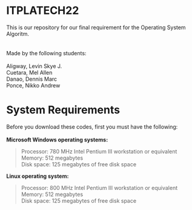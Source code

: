 # ITPLATECH22

This is our repository for our final requirement for the Operating System Algoritm.</br></br>
</br>Made by the following students:
</br></br>Aligway, Levin Skye J.
</br>Cuetara, Mel Allen
</br>Danao, Dennis Marc
</br>Ponce, Nikko Andrew

# System Requirements

Before you download these codes, first you must have the following:</br></br>
<b>Microsoft Windows operating systems:</b>
</br>
>Processor: 780 MHz Intel Pentium III workstation or equivalent</br>
>Memory: 512 megabytes</br>
>Disk space: 125 megabytes of free disk space</br>

<b>Linux operating system:</b>
</br>
>Processor: 800 MHz Intel Pentium III workstation or equivalent</br>
>Memory: 512 megabytes</br>
>Disk space: 125 megabytes of free disk space</br>

